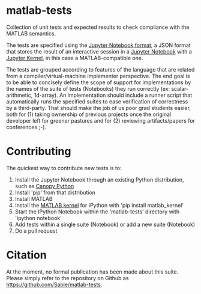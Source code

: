 # matlab-tests
Collection of unit tests and expected results to check compliance with the MATLAB semantics.

The tests are specified using the [Jupyter Notebook format](http://nbformat.readthedocs.org/en/latest/format_description.html#notebook-file-format), a JSON format that stores the result of an interactive session in a [Jupyter Notebook](http://jupyter-notebook.readthedocs.org/en/latest/notebook.html) with a [Jupyter Kernel](http://jupyter-client.readthedocs.org/en/latest/kernels.html), in this case a MATLAB-compatible one.

The tests are grouped according to features of the language that are related from a compiler/virtual-machine implementer perspective. The end goal is to be able to concisely define the scope of support for implementations by the names of the suite of tests (Notebooks) they run correctly (ex: scalar-arithmetic, 1d-array). An implementation should include a runner script that automatically runs the specified suites to ease verification of correctness by a third-party. That should make the job of us poor grad students easier, both for (1) taking ownership of previous projects once the original developer left for greener pastures and for (2) reviewing artifacts/papers for conferences ;-).


# Contributing

The quickest way to contribute new tests is to:

1. Install the Jupyter Notebook through an existing Python distribution, such as [Canopy Python](https://www.enthought.com/products/canopy/)
2. Install 'pip' from that distribution
3. Install MATLAB
4. Install the [MATLAB kernel](https://pypi.python.org/pypi/matlab_kernel) for IPython with 'pip install matlab_kernel'
5. Start the IPython Notebook within the 'matlab-tests' directory with 'ipython notebook'
6. Add tests within a single suite (Notebook) or add a new suite (Notebook)
7. Do a pull request

# Citation

At the moment, no formal publication has been made about this suite. Please simply refer to the repository on Github as https://github.com/Sable/matlab-tests.

